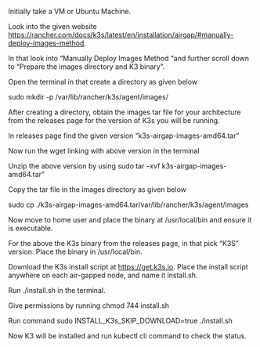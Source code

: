 
Initially take a VM or Ubuntu Machine. 

Look into the given website https://rancher.com/docs/k3s/latest/en/installation/airgap/#manually-deploy-images-method.

In that look into “Manually Deploy Images Method “and further scroll down to “Prepare the images directory and K3 binary”.

Open the terminal in that create a directory as given below

sudo mkdir -p /var/lib/rancher/k3s/agent/images/

After creating a directory, obtain the images tar file for your architecture from the releases page for the version of K3s you will be running.

In releases page find the given version “k3s-airgap-images-amd64.tar”

Now run the wget linking with above version in the terminal

Unzip the above version by using sudo tar –xvf k3s-airgap-images-amd64.tar”

Copy the tar file in the images directory as given below

sudo cp ./k3s-airgap-images-amd64.tar/var/lib/rancher/k3s/agent/images

Now move to home user and place the binary at /usr/local/bin and ensure it is executable.

For the above the K3s binary from the releases page, in that pick “K3S” version. Place the binary in /usr/local/bin.

Download the K3s install script at https://get.k3s.io. Place the install script anywhere on each air-gapped node, and name it install.sh.

Run ./install.sh in the terminal.

Give permissions by running chmod 744 install.sh

Run command sudo INSTALL_K3s_SKIP_DOWNLOAD=true ./install.sh

Now K3 will be installed and run kubectl cli command to check the status.

